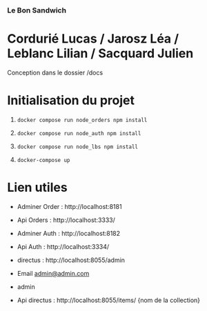 ### Le Bon Sandwich

# Cordurié Lucas / Jarosz Léa / Leblanc Lilian / Sacquard Julien

Conception dans le dossier /docs

# Initialisation du projet

1. `docker compose run node_orders npm install`

2. `docker compose run node_auth npm install`

3. `docker compose run node_lbs npm install`

4. `docker-compose up`

# Lien utiles

- Adminer Order : http://localhost:8181
- Api Orders : http://localhost:3333/
- Adminer Auth : http://localhost:8182
- Api Auth : http://localhost:3334/


- directus : http://localhost:8055/admin 
- Email admin@admin.com
- admin
- Api directus : http://localhost:8055/items/ {nom de la collection}